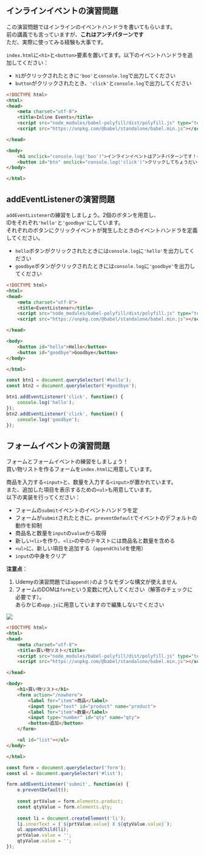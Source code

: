 ## インラインイベントの演習問題

この演習問題ではインラインのイベントハンドラを書いてもらいます。  
前の講義でも言っていますが、**これはアンチパターンです**  
ただ、実際に使ってみる経験も大事です。  

`index.html`に`<h1>`と`<button>`要素を置いてます。以下のイベントハンドラを追加してください：  

- `h1`がクリックされたときに`'boo'`と`console.log`で出力してください
- `button`がクリックされたとき、`'click'`と`console.log`で出力してください

```html
<!DOCTYPE html>
<html>
<head>
    <meta charset="utf-8">
    <title>Inline Events</title>
    <script src="node_modules/babel-polyfill/dist/polyfill.js" type="text/javascript"> </script>
    <script src="https://unpkg.com/@babel/standalone/babel.min.js"></script>

</head>

<body>
    <h1 onclick="console.log('boo')">インラインイベントはアンチパターンです！</h1>
    <button id="btn" onclick="console.log('click')">クリックしてちょうだい</button>
</body>

</html>
```

## addEventListenerの演習問題

`addEventListener`の練習をしましょう。2個のボタンを用意し、  
IDをそれぞれ`'hello'`と`'goodbye'`にしています。  
それぞれのボタンにクリックイベントが発生したときのイベントハンドラを定義してください。  
- `hello`ボタンがクリックされたときには`console.log`に`'hello'`を出力してください
- `goodbye`ボタンがクリックされたときには`console.log`に`'goodbye'`を出力してください

```html
<!DOCTYPE html>
<html>
<head>
    <meta charset="utf-8">
    <title>EventListener</title>
    <script src="node_modules/babel-polyfill/dist/polyfill.js" type="text/javascript"> </script>
    <script src="https://unpkg.com/@babel/standalone/babel.min.js"></script>

</head>

<body>
    <button id="hello">Hello</button>
    <button id="goodbye">Goodbye</button>
</body>

</html>
```

```js
const btn1 = document.querySelector('#hello');
const btn2 = document.querySelector('#goodbye');

btn1.addEventListener('click', function() {
    console.log('hello');
});
btn2.addEventListener('click', function() {
    console.log('goodbye');
});
```

## フォームイベントの演習問題

フォームとフォームイベントの練習をしましょう！  
買い物リストを作るフォームを`index.html`に用意しています。  

商品を入力する`<input>`と、数量を入力する`<input>`が置かれています。  
また、追加した項目を表示するための`<ul>`も用意しています。  
以下の実装を行ってください：  

- フォームの`submit`イベントのイベントハンドラを定
- フォームが`submit`されたときに、`preventDefault`でイベントのデフォルトの動作を抑制
- 商品名と数量を`input`の`value`から取得
- 新しい`<li>`を作り、`<li>`の中のテキストには商品名と数量を含める
- `<ul>`に、新しい項目を追加する（`appendChild`を使用）
- `input`の中身をクリア

**注意点**：  
1. Udemyの演習問題では`append()`のようなモダンな構文が使えません  
2. フォームのDOMは`form`という変数に代入してください（解答のチェックに必要です）。  
あらかじめ`app.js`に用意していますので編集しないでください

<img src="https://img-c.udemycdn.com/redactor/raw/coding_exercise_instructions/2021-10-16_23-13-36-1afbd03666550806687ed3a0ad0d162f.gif">

```html
<!DOCTYPE html>
<html>
<head>
    <meta charset="utf-8">
    <title>買い物リスト</title>
    <script src="node_modules/babel-polyfill/dist/polyfill.js" type="text/javascript"> </script>
    <script src="https://unpkg.com/@babel/standalone/babel.min.js"></script>

</head>

<body>
    <h1>買い物リスト</h1>
    <form action="/nowhere">
        <label for="item">商品</label>
        <input type="text" id="product" name="product">
        <label for="item">数量</label>
        <input type="number" id="qty" name="qty">
        <button>追加</button>
    </form>

    <ul id="list"></ul>
</body>

</html>
```

```js
const form = document.querySelector('form');
const ul = document.querySelector('#list');

form.addEventListener('submit', function(e) {
    e.preventDefault();
    
    const prtValue = form.elements.product;
    const qtyValue = form.elements.qty;
    
    const li = document.createElement('li');
    li.innerText = (`${prtValue.value} X ${qtyValue.value}`);
    ul.appendChild(li);
    prtValue.value = '';
    qtyValue.value = '';
});
```